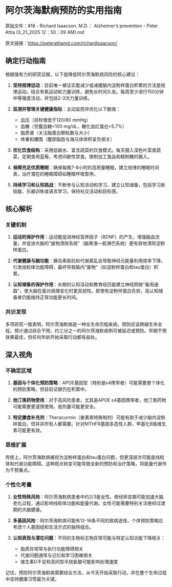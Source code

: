 # 阿尔茨海默病预防的实用指南

原始文件：#18 - Richard Isaacson, M.D.： Alzheimer’s prevention - Peter Attia (3_21_2025 12：50：09 AM).md

原文链接：https://peterattiamd.com/richardisaacson/

## 确定行动指南

根据强有力的研究证据，以下是降低阿尔茨海默病风险的核心建议：

1. **坚持规律运动**：目前唯一被证实能减少或减缓脑内淀粉样蛋白积累的方法是规律运动。结合有氧运动和力量训练，避免长时间久坐。每周至少进行150分钟中等强度活动，并包括2-3次力量训练。

2. **监测并管理关键健康指标**：主动监控并优化以下数值：
   - 血压（目标值低于120/80 mmHg）
   - 血糖（空腹血糖<100 mg/dL，糖化血红蛋白<5.7%）
   - 脂质谱（关注脂蛋白颗粒数与大小）
   - 体重和腰围（腹部脂肪与海马体体积呈负相关）

3. **优化饮食结构**：采用低碳水、富含蔬菜的饮食模式。每天摄入深色叶菜类蔬菜，定期食用蓝莓，考虑间歇性禁食。限制加工食品和精制糖的摄入。

4. **保障充足优质睡眠**：确保每晚7-8小时的高质量睡眠，建立规律的睡眠时间表，治疗潜在的睡眠障碍如睡眠呼吸暂停。

5. **持续学习和认知挑战**：不断参与认知活动和学习，建立认知储备，包括学习新技能、乐器训练或语言学习，保持社交活动和目标感。

## 核心解析

### 关键机制

1. **运动的保护作用**：运动能促进神经营养因子（BDNF）的产生，增强脑血流量，并促进大脑的"废物清除系统"（脑脊液—胶淋巴系统）更有效地清除淀粉样蛋白。

2. **代谢健康与脑功能**：胰岛素抵抗和代谢紊乱会导致神经元能量利用效率下降，引发线粒体功能障碍，最终导致脑内"废物"（如淀粉样蛋白和tau蛋白）积累。

3. **认知储备的保护作用**：长期的认知活动和教育经历能建立神经网络"备用通路"，使大脑在面对病理变化时更具韧性。即使有淀粉样蛋白负担，高认知储备者仍能维持正常功能更长时间。

### 共识发现

多项研究一致表明，阿尔茨海默病是一种全生命历程疾病，预防应该跨越生命全程。预计通过综合干预，约三分之一的阿尔茨海默病例可被延迟或预防。早期干预效果最佳，但任何年龄开始采取行动都有益处。

## 深入视角

### 不确定区域

1. **基因与个体化预防策略**：APOE基因型（特别是ε4携带者）可能需要更个体化的预防策略，但目前证据仍在积累中。

2. **他汀类药物使用**：对于高风险患者，尤其是APOE ε4基因携带者，他汀类药物可能需要更谨慎使用，低剂量可能更安全。

3. **特定膳食补充剂**：Theracurmin（姜黄素特殊制剂）可能有助于减少脑内淀粉样蛋白，但并非所有人都需要。针对MTHFR基因多态性人群，甲基化B族维生素可能更有效。

### 思维扩展

传统上，阿尔茨海默病被视为淀粉样蛋白和tau蛋白问题，但更深层次可能是线粒体和代谢功能障碍。这种观点转变可能导致全新的预防和治疗策略，将能量代谢作为干预重点。

### 个性化考量

1. **女性特殊风险**：阿尔茨海默病患者中约2/3是女性。绝经转变期可能加速大脑老化过程，通过影响线粒体功能和能量代谢。女性可能需要特别关注绝经过渡期的大脑健康。

2. **多基因风险**：阿尔茨海默病可能有12-16条不同的致病途径，个体预防策略应考虑个人基因组和生活方式的独特组合。

3. **认知表现与潜在问题**：不同的生物标志物异常可能与特定认知功能下降相关：
   - 脂质异常常与执行功能障碍相关
   - 代谢问题通常与记忆和学习困难相关
   - 维生素D不足和高同型半胱氨酸可能影响处理速度

记住，预防阿尔茨海默病需要综合方法，从今天开始采取行动，并在整个生命过程中坚持健康习惯最为关键。